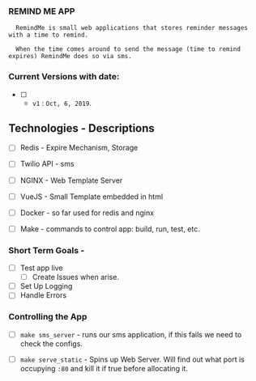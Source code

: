 ### REMIND ME APP
```
  RemindMe is small web applications that stores reminder messages with a time to remind.

  When the time comes around to send the message (time to remind expires) RemindMe does so via sms.
```

### Current Versions with date:
- [ ] - `v1` : `Oct, 6, 2019`.

## Technologies - Descriptions
- [ ] Redis - Expire Mechanism, Storage
- [ ] Twilio API - sms
- [ ] NGINX - Web Template Server
- [ ] VueJS - Small Template embedded in html
- [ ] Docker - so far used for redis and nginx  
- [ ] Make - commands to control app: build, run, test, etc.


### Short Term Goals -
- [ ] Test app live
    - [ ] Create Issues when arise.
- [ ] Set Up Logging
- [ ] Handle Errors

### Controlling the App 
  - [ ] `make sms_server` - runs our sms application, if this fails we need to check the configs.
  - [ ] `make serve_static` - Spins up Web Server. Will find out what port is occupying `:80` and kill it if true before allocating it.


